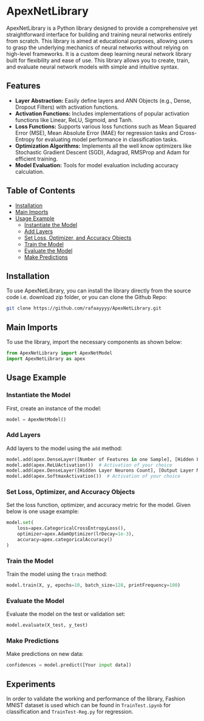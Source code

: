 # ApexNetLibrary

ApexNetLibrary is a Python library designed to provide a comprehensive yet straightforward interface for building and training neural networks entirely from scratch. This library is aimed at educational purposes, allowing users to grasp the underlying mechanics of neural networks without relying on high-level frameworks. It is a custom deep learning neural network library built for flexibility and ease of use. This library allows you to create, train, and evaluate neural network models with simple and intuitive syntax.

## Features

- **Layer Abstraction:** Easily define layers and ANN Objects (e.g., Dense, Dropout Filters) with activation functions.
- **Activation Functions:** Includes implementations of popular activation functions like Linear, ReLU, Sigmoid, and Tanh.
- **Loss Functions:** Supports various loss functions such as Mean Squared Error (MSE), Mean Absolute Error (MAE) for regression tasks and Cross-Entropy for evaluating model performance in classification tasks.
- **Optimization Algorithms:** Implements all the well know optimizers like Stochastic Gradient Descent (SGD), Adagrad, RMSProp and Adam for efficient training.
- **Model Evaluation:** Tools for model evaluation including accuracy calculation.

## Table of Contents
- [Installation](#installation)
- [Main Imports](#main-imports)
- [Usage Example](#usage-example)
  - [Instantiate the Model](#instantiate-the-model)
  - [Add Layers](#add-layers)
  - [Set Loss, Optimizer, and Accuracy Objects](#set-loss-optimizer-and-accuracy-objects)
  - [Train the Model](#train-the-model)
  - [Evaluate the Model](#evaluate-the-model)
  - [Make Predictions](#make-predictions)


## Installation

To use ApexNetLibrary, you can install the library directly from the source code i.e. download zip folder, or you can clone the Github Repo:

```bash
git clone https://github.com/rafaayyyy/ApexNetLibrary.git
```

## Main Imports

To use the library, import the necessary components as shown below:

```python
from ApexNetLibrary import ApexNetModel
import ApexNetLibrary as apex
```

## Usage Example

### Instantiate the Model

First, create an instance of the model:

```python
model = ApexNetModel()
```

### Add Layers

Add layers to the model using the `add` method:

```python
model.add(apex.DenseLayer([Number of Features in one Sample], [Hidden Layer Neurons Count]))
model.add(apex.ReLUActivation())  # Activation of your choice
model.add(apex.DenseLayer([Hidden Layer Neurons Count], [Output Layer Neurons Count]))
model.add(apex.SoftmaxActivation())  # Activation of your choice
```

### Set Loss, Optimizer, and Accuracy Objects

Set the loss function, optimizer, and accuracy metric for the model. Given below is one usage example:

```python
model.set(
    loss=apex.CategoricalCrossEntropyLoss(),
    optimizer=apex.AdamOptimizer(lrDecay=1e-3),
    accuracy=apex.categoricalAccuracy()
)
```

### Train the Model

Train the model using the `train` method:

```python
model.train(X, y, epochs=10, batch_size=128, printFrequency=100)
```

### Evaluate the Model

Evaluate the model on the test or validation set:

```python
model.evaluate(X_test, y_test)
```

### Make Predictions

Make predictions on new data:

```python
confidences = model.predict([Your input data])
```

## Experiments

In order to validate the working and performance of the library, Fashion MNIST dataset is used which can be found in `TrainTest.ipynb` for classification and `TrainTest-Reg.py` for regression.
